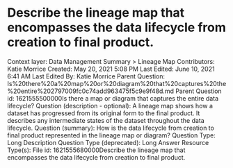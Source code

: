 # Describe the lineage map that encompasses the data lifecycle from creation to final product.

Context layer: Data Management Summary > Lineage Map
Contributors: Katie Morrice
Created: May 20, 2021 5:08 PM
Last Edited: June 10, 2021 6:41 AM
Last Edited By: Katie Morrice
Parent Question: Is%20there%20a%20map%20or%20diagram%20that%20captures%20the%20entire%202797009fc0c74add963475f5c9e9f48d.md
Parent Question id: 1621555500000Is there a map or diagram that captures the entire data lifecycle?
Question (description - optional): A lineage map shows how a dataset has progressed from its original form to the final product. It describes any intermediate states of the dataset throughout the data lifecycle.
Question (summary): How is the data lifecycle from creation to final product represented in the lineage map or diagram?
Question Type: Long Description
Question Type (deprecated): Long Answer
Resource Type(s): File
id: 1621555680000Describe the lineage map that encompasses the data lifecycle from creation to final product.